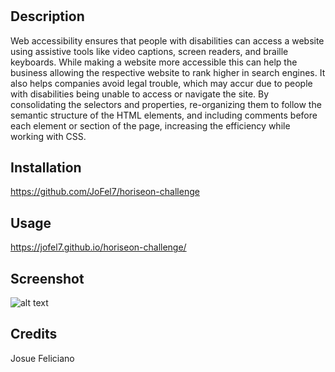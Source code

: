# <Your-Project-Title>

## Description

Web accessibility ensures that people with disabilities can access a website using assistive tools like video captions, screen readers, and braille keyboards. While making a website more accessible this can help the business allowing the respective website to rank higher in search engines. It also helps companies avoid legal trouble, which may accur due to people with disabilities being unable to access or navigate the site. By consolidating the selectors and properties, re-organizing them to follow the semantic structure of the HTML elements, and including comments before each element or section of the page, increasing the efficiency while working with CSS.

## Installation

https://github.com/JoFel7/horiseon-challenge

## Usage

https://jofel7.github.io/horiseon-challenge/

## Screenshot

![alt text](./assets/images/jofel7.github.io_horiseon-challenge_.png)

## Credits

Josue Feliciano

